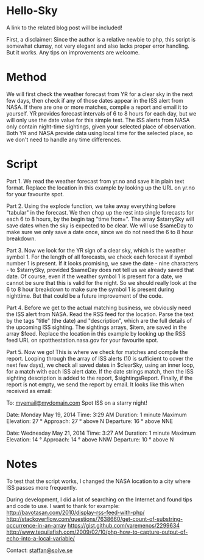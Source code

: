 Hello-Sky
=========
A link to the related blog post will be included!

First, a disclaimer: Since the author is a relative newbie to php, this script is somewhat clumsy, not very elegant and also lacks proper error handling. But it works. Any tips on improvements are welcome.

Method
====
We will first check the weather forecast from YR for a clear sky in the next few days, then check if any of those dates appear in the ISS alert from NASA. If there are one or more matches, compile a report and email it to yourself. YR provides forecast intervals of 6 to 8 hours for each day, but we will only use the date value for this simple test. The ISS alerts from NASA only contain night-time sightings, given your selected place of observation. Both YR and NASA provide data using local time for the selected place, so we don't need to handle any time differences.

Script
====
Part 1. We read the weather forecast from yr.no and save it in plain text format. Replace the location in this example by looking up the URL on yr.no for your favourite spot.

Part 2. Using the explode function, we take away everything before "tabular" in the forecast. We then chop up the rest into single forecasts for each 6 to 8 hours, by the begin tag "time from=". The array $starrySky will save dates when the sky is expected to be clear. We will use $sameDay to make sure we only save a date once, since we do not need the 6 to 8 hour breakdown.

Part 3. Now we look for the YR sign of a clear sky, which is the weather symbol 1. For the length of all forecasts, we check each forecast if symbol number 1 is present. If it looks promising, we save the date - nine characters - to $starrySky, provided $sameDay does not tell us we already saved that date. Of course, even if the weather symbol 1 is present for a date, we cannot be sure that this is valid for the night. So we should really look at the 6 to 8 hour breakdown to make sure the symbol 1 is present during nighttime. But that could be a future improvement of the code.

Part 4. Before we get to the actual matching business, we obviously need the ISS alert from NASA. Read the RSS feed for the location. Parse the text by the tags "title" (the date) and "description", which are the full details of the upcoming ISS sighting. The sightings arrays, $item, are saved in the array $feed. Replace the location in this example by looking up the RSS feed URL on spotthestation.nasa.gov for your favourite spot.

Part 5. Now we go! This is where we check for matches and compile the report. Looping through the array of ISS alerts (10 is sufficient to cover the next few days), we check all saved dates in $clearSky, using an inner loop, for a match with each ISS alert date. If the date strings match, then the ISS sighting description is added to the report, $sightingsReport. Finally, if the report is not empty, we send the report  by email. It looks like this when received as email:

To: myemail@mydomain.com
Spot ISS on a starry night!

Date: Monday May 19, 2014
Time: 3:29 AM
Duration: 1 minute
Maximum Elevation: 27 ° 
Approach: 27 ° above N 
Departure: 16 ° above NNE

Date: Wednesday May 21, 2014
Time: 3:27 AM
Duration: 1 minute
Maximum Elevation: 14 ° 
Approach: 14 ° above NNW 
Departure: 10 ° above N

Notes 
==== 
To test that the script works, I changed the NASA location to a city where ISS passes more frequently.

During development, I did a lot of searching on the Internet and found tips and code to use. I want to thank for example: 
http://bavotasan.com/2010/display-rss-feed-with-php/ http://stackoverflow.com/questions/7638660/get-count-of-substring-occurrence-in-an-array https://gist.github.com/varemenos/2299634 http://www.tequilafish.com/2009/02/10/php-how-to-capture-output-of-echo-into-a-local-variable/

Contact: staffan@solve.se

